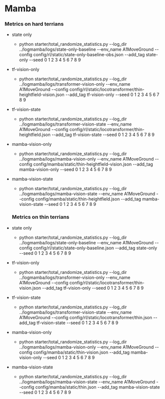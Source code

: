 # Mamba

### Metrics on hard terrians

- state only

  - python starter/total_randomize_statistics.py   --log_dir ../logmamba/logs/state-only-baseline --env_name A1MoveGround --config config/rl/static/state-only-baseline-obs.json --add_tag state-only --seed 0 1 2 3 4 5 6 7 8 9
- tf-vision-only

  - python starter/total_randomize_statistics.py  --log_dir ../logmamba/logs/transformer-vision-only     --env_name A1MoveGround --config config/rl/static/locotransformer/thin-heightfield-vision.json --add_tag tf-vision-only --seed 0 1 2 3 4 5 6 7 8 9
- tf-vision-state

  - python starter/total_randomize_statistics.py  --log_dir ../logmamba/logs/transformer-vision-state     --env_name A1MoveGround --config config/rl/static/locotransformer/thin-heightfield.json --add_tag tf-vision-state --seed 0 1 2 3 4 5 6 7 8 9
- mamba-vision-only

  - python starter/total_randomize_statistics.py  --log_dir ../logmamba/logs/mamba-vision-only     --env_name A1MoveGround --config config/mamba/static/thin-heightfield-vision.json --add_tag mamba-vision-only --seed 0 1 2 3 4 5 6 7 8 9
- mamba-vision-state

  - python starter/total_randomize_statistics.py  --log_dir ../logmamba/logs/mamba-vision-state     --env_name A1MoveGround --config config/mamba/static/thin-heightfield.json --add_tag mamba-vision-state --seed 0 1 2 3 4 5 6 7 8 9

  ### Metrics on thin terrians
- state only

  - python starter/total_randomize_statistics.py   --log_dir ../logmamba/logs/state-only-baseline --env_name A1MoveGround --config config/rl/static/state-only-baseline.json --add_tag state-only --seed 0 1 2 3 4 5 6 7 8 9
- tf-vision-only

  - python starter/total_randomize_statistics.py  --log_dir ../logmamba/logs/transformer-vision-only     --env_name A1MoveGround --config config/rl/static/locotransformer/thin-vision.json --add_tag tf-vision-only --seed 0 1 2 3 4 5 6 7 8 9
- tf-vision-state

  - python starter/total_randomize_statistics.py  --log_dir ../logmamba/logs/transformer-vision-state     --env_name A1MoveGround --config config/rl/static/locotransformer/thin.json --add_tag tf-vision-state --seed 0 1 2 3 4 5 6 7 8 9
- mamba-vision-only

  - python starter/total_randomize_statistics.py  --log_dir ../logmamba/logs/mamba-vision-only     --env_name A1MoveGround --config config/mamba/static/thin-vision.json --add_tag mamba-vision-only --seed 0 1 2 3 4 5 6 7 8 9
- mamba-vision-state

  - python starter/total_randomize_statistics.py  --log_dir ../logmamba/logs/mamba-vision-state     --env_name A1MoveGround --config config/mamba/static/thin.json --add_tag mamba-vision-state --seed 0 1 2 3 4 5 6 7 8 9

